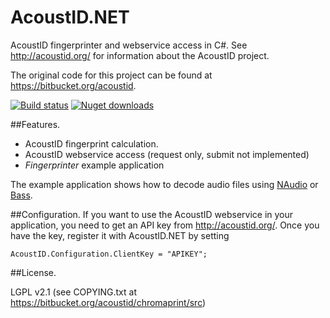 AcoustID.NET
============

AcoustID fingerprinter and webservice access in C#. See http://acoustid.org/ for information about the AcoustID project.

The original code for this project can be found at https://bitbucket.org/acoustid.

[![Build status](https://ci.appveyor.com/api/projects/status/acmm1n366k8erqnj?svg=true)](https://ci.appveyor.com/project/wo80/acoustid-net)
[![Nuget downloads](http://wo80.bplaced.net/php/badges/nuget-acoustid-net.svg)](https://www.nuget.org/packages/AcoustID.NET)

##Features.
* AcoustID fingerprint calculation.
* AcoustID webservice access (request only, submit not implemented)
* *Fingerprinter* example application

The example application shows how to decode audio files using [NAudio](https://github.com/naudio/NAudio) or [Bass](http://www.un4seen.com/bass.html).

##Configuration.
If you want to use the AcoustID webservice in your application, you need to get an API key from http://acoustid.org/. Once you have the key, register it with AcoustID.NET by setting
```
AcoustID.Configuration.ClientKey = "APIKEY";
```

##License.

LGPL v2.1 (see COPYING.txt at https://bitbucket.org/acoustid/chromaprint/src)
